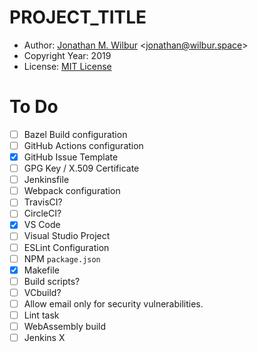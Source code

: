 # __PROJECT_TITLE__

* Author: [Jonathan M. Wilbur](https://jonathan.wilbur.space) <[jonathan@wilbur.space](mailto:jonathan@wilbur.space)>
* Copyright Year: 2019
* License: [MIT License](https://mit-license.org/)

# To Do

- [ ] Bazel Build configuration
- [ ] GitHub Actions configuration
- [x] GitHub Issue Template
- [ ] GPG Key / X.509 Certificate
- [ ] Jenkinsfile
- [ ] Webpack configuration
- [ ] TravisCI?
- [ ] CircleCI?
- [x] VS Code
- [ ] Visual Studio Project
- [ ] ESLint Configuration
- [ ] NPM `package.json`
- [x] Makefile
- [ ] Build scripts?
- [ ] VCbuild?
- [ ] Allow email only for security vulnerabilities.
- [ ] Lint task
- [ ] WebAssembly build
- [ ] Jenkins X